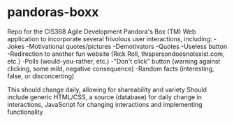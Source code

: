 # pandoras-boxx
Repo for the CIS368 Agile Development Pandora's Box (TM) 
Web application to incorporate several frivolous user interactions, including:
-Jokes
-Motivational quotes/pictures
-Demotivators
-Quotes
-Useless button
-Redirection to another fun website (Rick Roll, thispersondoesnotexist.com, etc.)
-Polls (would-you-rather, etc.)
-"Don't click" button (warning against clicking, some mild, negative consequence)
-Random facts (interesting, false, or disconcerting)

This should change daily, allowing for shareability and variety
Should include generic HTML/CSS, a source (database) for daily change in interactions, JavaScript for changing interactions and implementing functionality
